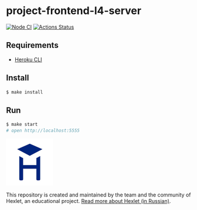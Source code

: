# project-frontend-l4-server

[![Node CI](https://github.com/Tati92-L/frontend-project-lvl4/actions/workflows/nodejs.yml/badge.svg)](https://github.com/Tati92-L/frontend-project-lvl4/actions/workflows/hexlet-check.yml)
[![Actions Status](https://github.com/Tati92-L/frontend-project-lvl4/workflows/hexlet-check/badge.svg)](https://github.com/Tati92-L/frontend-project-lvl4/actions)


## Requirements

* [Heroku CLI](https://devcenter.heroku.com/articles/heroku-cli)

## Install

```sh
$ make install
```

## Run

```sh
$ make start
# open http://localhost:5555
```

[![Hexlet Ltd. logo](https://raw.githubusercontent.com/Hexlet/assets/master/images/hexlet_logo128.png)](https://ru.hexlet.io/pages/about?utm_source=github&utm_medium=link&utm_campaign=project-frontend-l4-server)

This repository is created and maintained by the team and the community of Hexlet, an educational project. [Read more about Hexlet (in Russian)](https://ru.hexlet.io/pages/about?utm_source=github&utm_medium=link&utm_campaign=project-frontend-l4-server).
